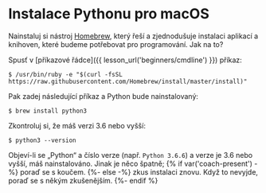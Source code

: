 # Instalace Pythonu pro macOS

Nainstaluj si nástroj [Homebrew](http://brew.sh), který řeší a zjednodušuje
instalaci aplikací a knihoven, které budeme potřebovat pro programování.
Jak na to?

Spusť v [příkazové řádce]({{ lesson_url('beginners/cmdline') }}) příkaz:

```console
$ /usr/bin/ruby -e "$(curl -fsSL https://raw.githubusercontent.com/Homebrew/install/master/install)"
```

Pak zadej následující příkaz a Python bude nainstalovaný:

```console
$ brew install python3
```

Zkontroluj si, že máš verzi 3.6 nebo vyšší:

```console
$ python3 --version
```

Objeví-li se „Python“ a číslo verze (např. `Python 3.6.6`)
a verze je 3.6 nebo vyšší, máš nainstalováno.
Jinak je něco špatně;
{% if var('coach-present') -%}
poraď se s koučem.
{%- else -%}
zkus instalaci znovu.
Když to nevyjde, poraď se s někým zkušenějším.
{%- endif %}
